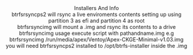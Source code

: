<div align="center">
Installers And Info
<div align="center">
btrfsrsyncps2 will rsync a live enviroments contents setting up using partition 3 as efi and partition 4 as root
<div align="center">
btrfsrsyncimg will mount a .img and rsync its contents to a drive 
<div align="center">
btrfsrsyncimg usage execute script with pathandname.img e.g btrfsrsyncimg /run/media/apex/Ventoy/Apex-CKGE-Minimal-v1.03.img
<div align="center">
you will need btrfsrsyncps2 installed to /opt/btrfs-installer inside the .img
